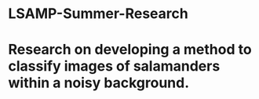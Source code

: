 # LSAMP-Summer-Research
# Research on developing a method to classify images of salamanders within a noisy background.
